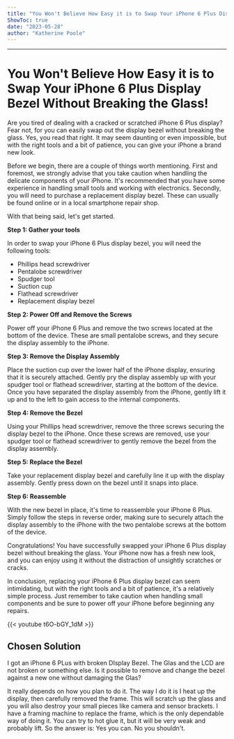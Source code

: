 ```yaml
---
title: "You Won't Believe How Easy it is to Swap Your iPhone 6 Plus Display Bezel Without Breaking the Glass!"
ShowToc: true 
date: "2023-05-28"
author: "Katherine Poole"
---
```

*****
# You Won't Believe How Easy it is to Swap Your iPhone 6 Plus Display Bezel Without Breaking the Glass!

Are you tired of dealing with a cracked or scratched iPhone 6 Plus display? Fear not, for you can easily swap out the display bezel without breaking the glass. Yes, you read that right. It may seem daunting or even impossible, but with the right tools and a bit of patience, you can give your iPhone a brand new look.

Before we begin, there are a couple of things worth mentioning. First and foremost, we strongly advise that you take caution when handling the delicate components of your iPhone. It's recommended that you have some experience in handling small tools and working with electronics. Secondly, you will need to purchase a replacement display bezel. These can usually be found online or in a local smartphone repair shop.

With that being said, let's get started.

**Step 1: Gather your tools**

In order to swap your iPhone 6 Plus display bezel, you will need the following tools:

- Phillips head screwdriver
- Pentalobe screwdriver
- Spudger tool
- Suction cup
- Flathead screwdriver
- Replacement display bezel

**Step 2: Power Off and Remove the Screws**

Power off your iPhone 6 Plus and remove the two screws located at the bottom of the device. These are small pentalobe screws, and they secure the display assembly to the iPhone.

**Step 3: Remove the Display Assembly**

Place the suction cup over the lower half of the iPhone display, ensuring that it is securely attached. Gently pry the display assembly up with your spudger tool or flathead screwdriver, starting at the bottom of the device. Once you have separated the display assembly from the iPhone, gently lift it up and to the left to gain access to the internal components.

**Step 4: Remove the Bezel**

Using your Phillips head screwdriver, remove the three screws securing the display bezel to the iPhone. Once these screws are removed, use your spudger tool or flathead screwdriver to gently remove the bezel from the display assembly.

**Step 5: Replace the Bezel**

Take your replacement display bezel and carefully line it up with the display assembly. Gently press down on the bezel until it snaps into place.

**Step 6: Reassemble**

With the new bezel in place, it's time to reassemble your iPhone 6 Plus. Simply follow the steps in reverse order, making sure to securely attach the display assembly to the iPhone with the two pentalobe screws at the bottom of the device.

Congratulations! You have successfully swapped your iPhone 6 Plus display bezel without breaking the glass. Your iPhone now has a fresh new look, and you can enjoy using it without the distraction of unsightly scratches or cracks.

In conclusion, replacing your iPhone 6 Plus display bezel can seem intimidating, but with the right tools and a bit of patience, it's a relatively simple process. Just remember to take caution when handling small components and be sure to power off your iPhone before beginning any repairs.

{{< youtube t6O-bGY_1dM >}} 



## Chosen Solution
 I got an iPhone 6 PLus with broken DIsplay Bezel.
The Glas and the LCD are not broken or something else.
Is it possible to remove and change the bezel against a new one without damaging the Glas?

 It really depends on how you plan to do it.
The way I do it is I heat up the display, then carefully removed the frame.  This will scratch up the glass and you will also destroy your small pieces like camera and sensor brackets.  I have a framing machine to replace the frame, which is the only dependable way of doing it.  You can try to hot glue it, but it will be very weak and probably lift.
So the answer is: Yes you can.  No you shouldn't.




